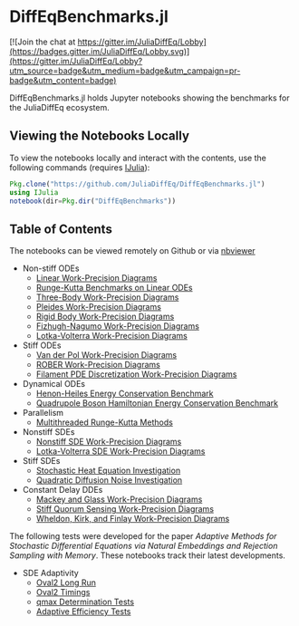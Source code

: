 # DiffEqBenchmarks.jl

[![Join the chat at https://gitter.im/JuliaDiffEq/Lobby](https://badges.gitter.im/JuliaDiffEq/Lobby.svg)](https://gitter.im/JuliaDiffEq/Lobby?utm_source=badge&utm_medium=badge&utm_campaign=pr-badge&utm_content=badge)

DiffEqBenchmarks.jl holds Jupyter notebooks showing the benchmarks for the
JuliaDiffEq ecosystem.

## Viewing the Notebooks Locally

To view the notebooks locally and interact with the contents, use the following
commands (requires [IJulia](https://github.com/JuliaLang/IJulia.jl)):

```julia
Pkg.clone("https://github.com/JuliaDiffEq/DiffEqBenchmarks.jl")
using IJulia
notebook(dir=Pkg.dir("DiffEqBenchmarks"))
```

## Table of Contents

The notebooks can be viewed remotely on Github or via [nbviewer](http://nbviewer.jupyter.org/github/JuliaDiffEq/DiffEqBenchmarks.jl/tree/master/)

- Non-stiff ODEs
  - [Linear Work-Precision Diagrams](http://nbviewer.jupyter.org/github/JuliaDiffEq/DiffEqBenchmarks.jl/blob/master/NonStiffODE/Linear%20Work-Precision%20Diagrams.ipynb)
  - [Runge-Kutta Benchmarks on Linear ODEs](http://nbviewer.jupyter.org/github/JuliaDiffEq/DiffEqBenchmarks.jl/blob/master/NonStiffODE/Runge-Kutta%20Benchmarks%20on%20Linear%20ODEs.ipynb)
  - [Three-Body Work-Precision Diagrams](http://nbviewer.jupyter.org/github/JuliaDiffEq/DiffEqBenchmarks.jl/blob/master/NonStiffODE/ThreeBody%20Work-Precision%20Diagrams.ipynb)
  - [Pleides Work-Precision Diagrams](http://nbviewer.jupyter.org/github/JuliaDiffEq/DiffEqBenchmarks.jl/blob/master/NonStiffODE/Pleiades%20Work-Precision%20Diagrams.ipynb)
  - [Rigid Body Work-Precision Diagrams](http://nbviewer.jupyter.org/github/JuliaDiffEq/DiffEqBenchmarks.jl/blob/master/NonStiffODE/RigidBody%20Work-Precision%20Diagrams.ipynb)
  - [Fizhugh-Nagumo Work-Precision Diagrams](http://nbviewer.jupyter.org/github/JuliaDiffEq/DiffEqBenchmarks.jl/blob/master/NonStiffODE/FitzhughNagumo%20Work-Precision%20Diagrams.ipynb)
  - [Lotka-Volterra Work-Precision Diagrams](http://nbviewer.jupyter.org/github/JuliaDiffEq/DiffEqBenchmarks.jl/blob/master/NonStiffODE/LotkaVolterra%20Work-Precision%20Diagrams.ipynb)
- Stiff ODEs
  - [Van der Pol Work-Precision Diagrams](http://nbviewer.jupyter.org/github/JuliaDiffEq/DiffEqBenchmarks.jl/blob/master/StiffODE/VanDerPol.ipynb)
  - [ROBER Work-Precision Diagrams](http://nbviewer.jupyter.org/github/JuliaDiffEq/DiffEqBenchmarks.jl/blob/master/StiffODE/ROBER.ipynb)
  - [Filament PDE Discretization Work-Precision Diagrams](http://nbviewer.jupyter.org/github/JuliaDiffEq/DiffEqBenchmarks.jl/blob/master/StiffODE/Filament.ipynb)
- Dynamical ODEs
  - [Henon-Heiles Energy Conservation Benchmark](http://nbviewer.jupyter.org/github/JuliaDiffEq/DiffEqBenchmarks.jl/blob/master/DynamicalODE/Henon-Heiles_energy_conservation_benchmark.ipynb)
  - [Quadrupole Boson Hamiltonian Energy Conservation Benchmark](http://nbviewer.jupyter.org/github/JuliaDiffEq/DiffEqBenchmarks.jl/blob/master/DynamicalODE/Quadrupole_boson_Hamiltonian_energy_conservation_benchmark.ipynb)
- Parallelism
  - [Multithreaded Runge-Kutta Methods](http://nbviewer.jupyter.org/github/JuliaDiffEq/DiffEqBenchmarks.jl/blob/master/Parallelism/Multithreaded%20Runge-Kutta%20Methods.ipynb)
- Nonstiff SDEs
  - [Nonstiff SDE Work-Precision Diagrams](http://nbviewer.jupyter.org/github/JuliaDiffEq/DiffEqBenchmarks.jl/blob/master/NonStiffSDE/BasicSDEWorkPrecision.ipynb)
  - [Lotka-Volterra SDE Work-Precision Diagrams](http://nbviewer.jupyter.org/github/JuliaDiffEq/DiffEqBenchmarks.jl/blob/master/NonStiffSDE/LotkaVolterraSDE.ipynb)
- Stiff SDEs
  - [Stochastic Heat Equation Investigation](http://nbviewer.jupyter.org/github/JuliaDiffEq/DiffEqBenchmarks.jl/blob/master/StiffSDE/StochasticHeat.ipynb)
  - [Quadratic Diffusion Noise Investigation](http://nbviewer.jupyter.org/github/JuliaDiffEq/DiffEqBenchmarks.jl/blob/master/StiffSDE/QuadraticStiffness.ipynb)
- Constant Delay DDEs
  - [Mackey and Glass Work-Precision Diagrams](http://nbviewer.jupyter.org/github/JuliaDiffEq/DiffEqBenchmarks.jl/blob/master/DDE/Mackey%20and%20Glass.ipynb)
  - [Stiff Quorum Sensing Work-Precision Diagrams](http://nbviewer.jupyter.org/github/JuliaDiffEq/DiffEqBenchmarks.jl/blob/master/DDE/Quorum%20Sensing.ipynb)
  - [Wheldon, Kirk, and Finlay Work-Precision Diagrams](http://nbviewer.jupyter.org/github/JuliaDiffEq/DiffEqBenchmarks.jl/blob/master/DDE/Wheldon%2C%20Kirk%2C%20and%20Finlay.ipynb)

The following tests were developed for the paper *Adaptive Methods for Stochastic Differential Equations via Natural Embeddings and Rejection Sampling with Memory*. These notebooks track their latest developments.

- SDE Adaptivity
  - [Oval2 Long Run](http://nbviewer.jupyter.org/github/JuliaDiffEq/DiffEqBenchmarks.jl/blob/master/AdaptiveSDE/Oval2LongRun.ipynb)
  - [Oval2 Timings](http://nbviewer.jupyter.org/github/JuliaDiffEq/DiffEqBenchmarks.jl/blob/master/AdaptiveSDE/Oval2Timings.ipynb)
  - [qmax Determination Tests](http://nbviewer.jupyter.org/github/JuliaDiffEq/DiffEqBenchmarks.jl/blob/master/AdaptiveSDE/qmaxDetermination.ipynb)
  - [Adaptive Efficiency Tests](http://nbviewer.jupyter.org/github/JuliaDiffEq/DiffEqBenchmarks.jl/blob/master/AdaptiveSDE/AdaptiveEfficiencyTests.ipynb)
